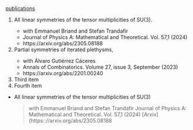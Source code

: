 

[publications](./publications.md)


<ol>
  <li> All linear symmetries of the tensor multiplicities of SU(3).</li>
  <ul>
      <li>with Emmanuel Briand and Stefan Trandafir </li>
      <li>Journal of Physics A: Mathematical and Theoretical. Vol. 57,1 (2024)</li>
    <li>https://arxiv.org/abs/2305.08188</li>
  </ul>
  <li> Partial symmetries of iterated plethysms, </li>
    <ul>
      <li>with Álvaro Gutiérrez Cáceres</li>
      <li>Annals of Combinatorics. Volume 27, issue 3, September (2023)</li>
      <li>https://arxiv.org/abs/2201.00240</li>
  </ul>
  <li>Third item</li>
  <li>Fourth item</li>
</ol> 



* All linear symmetries of the tensor multiplicities of SU(3)
    >with Emmanuel Briand and Stefan Trandafir
    >Journal of Physics A: Mathematical and Theoretical. Vol. 57,1 (2024)
    >[Arxiv](https:://arxiv.org/abs/2305.08188
